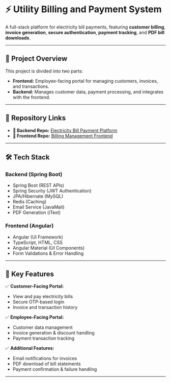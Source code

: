 # ⚡ Utility Billing and Payment System

A full-stack platform for electricity bill payments, featuring **customer billing**, **invoice generation**, **secure authentication**, **payment tracking**, and **PDF bill downloads**.

---

## 🚀 Project Overview

This project is divided into two parts:  
- **Frontend:** Employee-facing portal for managing customers, invoices, and transactions.  
- **Backend:** Manages customer data, payment processing, and integrates with the frontend.

---

## 📂 Repository Links  

- **🔹 Backend Repo:** [Electricity Bill Payment Platform](https://github.com/vivek-mote-12/electricity-bill-payment-platform)  
- **🔹 Frontend Repo:** [Billing Management Frontend](https://github.com/vivek-mote-12/employee-facing-billing-management-frontend)  

---

## 🛠️ Tech Stack  

### **Backend (Spring Boot)**
- Spring Boot (REST APIs)
- Spring Security (JWT Authentication)
- JPA/Hibernate (MySQL)
- Redis (Caching)
- Email Service (JavaMail)
- PDF Generation (iText)

### **Frontend (Angular)**
- Angular (UI Framework)
- TypeScript, HTML, CSS
- Angular Material (UI Components)
- Form Validations & Error Handling

---

## 📌 Key Features  

✅ **Customer-Facing Portal:**  
- View and pay electricity bills  
- Secure OTP-based login  
- Invoice and transaction history  

✅ **Employee-Facing Portal:**  
- Customer data management  
- Invoice generation & discount handling  
- Payment transaction tracking  

✅ **Additional Features:**  
- Email notifications for invoices  
- PDF download of bill statements  
- Payment confirmation & failure handling  

---
